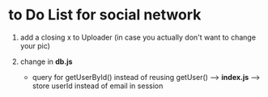 # to Do List for social network


1. add a closing x to Uploader (in case you actually don't want to change your pic)

2. change in **db.js**
    - query for getUserById() instead of reusing getUser() --> **index.js** --> store userId instead of email in session
